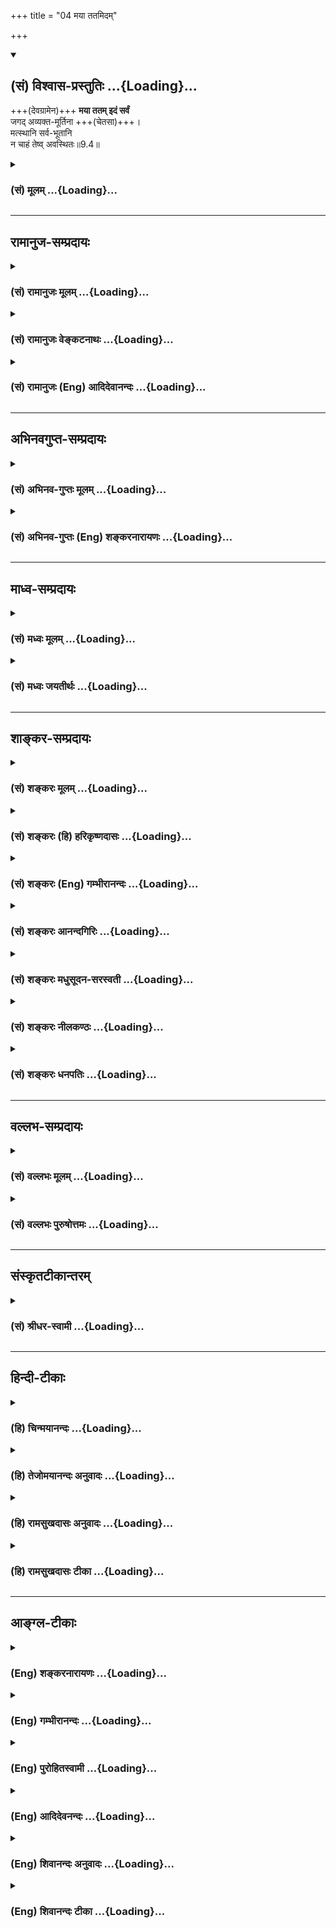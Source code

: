 +++
title = "04 मया ततमिदम्"

+++
<div class="js_include" newlevelforh1="2" title="(सं) विश्वास-प्रस्तुतिः" unfilled url="/purANam_vaiShNavam/mahAbhAratam/06-bhIShma-parva/03-bhagavad-gItA-parva/saMskRtam/vishvAsa-prastutiH/09_rAja-vidyA-rAja-guhy/04_mayA_tatamidam.md">
<details open><summary><h2>(सं) विश्वास-प्रस्तुतिः ...{Loading}...</h2></summary>

+++(देवग्रामेन)+++ **मया ततम् इदं सर्वं**  
जगद् अव्यक्त-मूर्तिना +++(चेतसा)+++।  
मत्स्थानि सर्व-भूतानि  
न चाहं तेष्व् अवस्थितः॥9.4॥
</details>
</div>
<div class="js_include collapsed" newlevelforh1="3" title="(सं) मूलम्" unfilled url="/purANam_vaiShNavam/mahAbhAratam/06-bhIShma-parva/03-bhagavad-gItA-parva/saMskRtam/mUlam/09_rAja-vidyA-rAja-guhy/04_mayA_tatamidam.md">
<details><summary><h3>(सं) मूलम् ...{Loading}...</h3></summary>

मया ततमिदं सर्वं जगदव्यक्तमूर्तिना।  
मत्स्थानि सर्वभूतानि न चाहं तेष्ववस्थितः।।9.4।।
</details>
</div>


_________________
## रामानुज-सम्प्रदायः
<div class="js_include collapsed" newlevelforh1="3" title="(सं) रामानुजः मूलम्" unfilled url="/purANam_vaiShNavam/mahAbhAratam/06-bhIShma-parva/03-bhagavad-gItA-parva/saMskRtam/rAmAnujaH/mUlam/09_rAja-vidyA-rAja-guhy/04_mayA_tatamidam.md">
<details><summary><h3>(सं) रामानुजः मूलम् ...{Loading}...</h3></summary>

।।9.4।।**इदं** चेतनाचेतनात्मकं कृत्स्नं **जगद् अव्यक्तमूर्तिना**
अप्रकाशितस्वरूपेण **मया** अन्तर्यामिणा **ततम्।** अस्य जगतो धारणार्थं
नियमनार्थम् च शेषित्वेन व्याप्तम् इत्यर्थः। यथा अन्तर्यामिब्राह्मणेयः
पृथिव्यां तिष्ठन् ৷৷. यं पृथिवी न वेद (बृ उ॰ 3।7।3)यं आत्मनि तिष्ठन् ৷৷.
यमात्मा न वेद (श॰ प॰ ब्रा॰ 14।6।5।5।30) इति चेतनाचेतनवस्तुजातैः अदृष्टेन
अन्तर्यामिणा तत्र तत्र व्याप्तिः उक्ता।  
  
ततो **मत्स्थानि सर्वभूतानि** सर्वाणि भूतानि मयि अन्तर्यामिणि स्थितानि;
तत्र एव ब्राह्मणेयस्य पृथिवी शरीरं यः पृथिवीमन्तरो यमयति (बृ॰ उ॰
3।7।3)यस्यात्मा शरीरं य आत्मानमन्तरो यमयति (श॰ प॰ ब्रा॰ 14।6।6।5।30) इति
शरीरत्वेन नियाम्यत्वप्रतिपादनात्। तदायत्ते स्थितिनियमने प्रतिपादिते
शेषित्वं च; **न च अहं तेषु अवस्थित्रः** अहं तु न तदायत्तस्थितिः;
मत्स्थितौ तैः न कश्चित् उपकार इत्यर्थः।

</details>
</div>
<div class="js_include collapsed" newlevelforh1="3" title="(सं) रामानुजः वेङ्कटनाथः" unfilled url="/purANam_vaiShNavam/mahAbhAratam/06-bhIShma-parva/03-bhagavad-gItA-parva/saMskRtam/rAmAnujaH/venkaTanAthaH/09_rAja-vidyA-rAja-guhy/04_mayA_tatamidam.md">
<details><summary><h3>(सं) रामानुजः वेङ्कटनाथः ...{Loading}...</h3></summary>

  
  
।।9.4।। एवमध्यायप्रधानार्थस्य प्रापकस्य माहात्म्यमुक्तम् अथ
प्राप्यमाहात्म्यद्वाराऽपि तदेव स्थिरीक्रियत इत्यभिप्रायेणाहशृणु
तावदिति। इदं सर्वम् इति निर्देशः प्रमाणसिद्धसमस्तवस्तुपर इत्यभिप्रायेणइदं
चेतनाचेतनात्मकमित्युक्तम्। अव्यक्तमूर्तिना इत्यस्य
विग्रहविषयत्वेऽत्रानुपयोगात्स्वरूपविषयोऽयमौपचारिकः प्रयोग इति
दर्शयितुंअप्रकाशितस्वरूपेणेत्युक्तम्।
आकाशवत्सन्निधिमात्ररूपव्याप्तिव्युदासाय बहुप्रमाणसिद्धो
व्याप्तिप्रकारःमया इत्यनेनाभिप्रेत इत्याहअन्तर्यामिणेति। उक्तप्रकाराया
व्याप्तेः प्रयोजनं तन्निदानं च दर्शयतिअस्येति। अत्र
धारणमनन्तरग्रन्थसिद्धम् अत एव नियमनमप्यर्थसिद्धम्। धारणं हि प्रशासनाधीनं
श्रूयते। शेषित्वं तु प्रागुक्तं; शरीरित्वेनार्थसिद्धं च।
अप्रकाशितस्वरूपत्वेन नियामकत्वेन च सर्वव्याप्तिं श्रुतौ दर्शयतियथेति।
पृथिव्युदाहरणं तत्प्रकरणोक्तसर्वाचेतनोपलक्षणार्थम्।
उक्तप्रकारव्यापकत्ववशात्मत्स्थानि इत्यनेन जगतः पृथक्सिद्धता निरस्यत
इत्यभिप्रायेणाहतत इति। श्रीविश्वरूपादिषु विग्रहाश्रितत्वमपि
सर्वस्योच्यते अत्र तु स्वरूपनिष्ठतेत्यपौनरुक्त्याय --
मय्यन्तर्यामिणीत्युक्तम्। अनयोर्धारणनियमनयोरपि व्याप्त्या सहाधीततामाह --
तत्रैवेति। स्थितिनियमने -- स्थितिप्रवृत्ती इत्यर्थः। शरीरशरीरित्ववचनात्
धृतिः शेषित्वं च तत्रार्थसिद्धे इत्यभिप्रायेणाहशेषित्वं चेति। मया ततमिदं
सर्वम् इत्यभिधायैवन चाहं तेष्ववस्थितः इति वचनं व्याहतम्; यः पृथिव्यां
तिष्ठन् इत्यादिश्रुतिविरुद्धं चेत्यत्राहअहं त्विति। मत्स्थानि सर्वभूतानि
इति प्रस्तुतप्रकारा स्थितिरत्र निषिध्यते। स भगवः कस्मिन् प्रतिष्ठितः
इत्यत्र स्वे महिम्नि यदि वा न महिम्नि \[छां.उ.7।24।1\] इति हि श्रूयत इति
भावः। उक्तं विवृणोतिमत्स्थिताविति। न कश्चिदिति स्वरूपतः
सङ्कल्पादृष्टादिना वेति भावः।  
  
मत्स्थानिन च मत्स्थानि इत्येतद्व्याहतमित्यत्राह -- न घटादीनामिति। मूर्त
हि मूर्तान्तरं पतनप्रतिघातिना संयोगेन धारयति न तथाऽत्रेति भावः।
लोकदृष्टविपरीतं न सम्भवतीत्यभिप्रायेण शङ्कतेकथमिति। शरीरशरीरिणोरिव
सम्भवमभिप्रेत्याहमत्सङ्कल्पेनेति। स्वेच्छाधीनधारकत्वं हि विहितम्।
अस्वतन्त्रतया धारकत्वं तु निषिध्यत इत्यविरोध इति भावः। ऐश्वरम्
इत्यनेनानन्यसाधारणत्वं फलितम्। पश्य इत्यनेन चाश्चर्यता
द्योतितेत्यभिप्रायेणाहअन्यत्रेति। योगः सन्नहनोपायध्यानसङ्गतियुक्तिषु
\[अमरः3।3।22\] इति पाठात्सङ्कल्परूपं ध्यानमिह योगः;
युज्यमानस्वभावादिर्वा। पश्य मे योगम् इत्युक्ते योगस्वरूपमेवानन्तरं
वक्तव्यमिति तदाकाङ्क्षा दर्शयतिकोऽसाविति। भूतभृन्न च भूतस्थः
इत्यत्रार्थौचित्यादहमित्येव विशेष्यम्। अथवाभूतभावनः इतिवत्ममात्मा इति
निर्दिष्टसङ्कल्पविशेषणत्वेऽपि फलितकथनंसर्वेषां भूतानां
भर्ताऽहमित्यादि। आत्मा इति विशेषनिर्देशः
परिसङ्ख्यानयात्तदतिरिक्तसहकारिव्यवच्छेदार्थ
इत्यभिप्रायेणाहममात्मैवेति। ममात्मा इति
व्यधिकरणनिर्देशस्वारस्यसिद्धमात्मशब्दार्थमाहमम मनोमयः सङ्कल्प इति। एतेन
देहादिसङ्घातेऽहङ्कारमध्यारोप्य लोकबुद्ध्यनुसारेणममात्मा इति व्यपदेश
इतिशङ्करोक्तं प्रत्युक्तम्। सङ्कल्प एव मनःकार्यतयाऽन्यत्र प्रसिद्धो
मनःप्रतिपादकेनात्मशब्देनात्र व्यपदिष्टः। यद्वा आत्मशब्दोऽत्र
सङ्कल्परूपमनःपर एव;मनसैव जगत्सृष्टिं \[वि.पु.5।22।15\]मनोऽकुरुत
(आत्मन्वी) स्यामिति \[बृ.उ.1।2।1\] इत्यादेः। तदर्थज्ञापनाय तु
मनोमयशब्दः। धारणनियमनयोरेव प्रकृतत्वात्; अनन्तरश्लोके च
निर्दिश्यमानत्वात्; सृष्टेश्च ततोऽप्यनन्तरं वक्ष्यमाणत्वादत्रभूतभावनः
इत्येतत्सत्तातादधीन्यनियमनाद्युपलक्षणमित्यभिप्रायेणाहधारयिता नियन्ता
चेति। अथवाभूतभृन्न च भूतस्थः इत्यस्यैवायमर्थः।

</details>
</div>
<div class="js_include collapsed" newlevelforh1="3" title="(सं) रामानुजः (Eng) आदिदेवानन्दः" unfilled url="/purANam_vaiShNavam/mahAbhAratam/06-bhIShma-parva/03-bhagavad-gItA-parva/saMskRtam/rAmAnujaH/english/AdidevAnandaH/09_rAja-vidyA-rAja-guhy/04_mayA_tatamidam.md">
<details><summary><h3>(सं) रामानुजः (Eng) आदिदेवानन्दः ...{Loading}...</h3></summary>

9.4 This 'entire universe,' composed to sentient and non-sentient
beings, is pervaded by Me, the inner controller, whose 'form is not
manifest,' namely, whose essential nature is unmanifest. The meaning is
that all this is pervaded by Me, the Principal (Sesi), so that I may
sustain and rule this universe. This, the pervasion of all by the inner
controller, who is invisible to the entire group of sentient and
non-sentient beings, is taught in the following passage of the
Antaryami-brahmana: 'He who dwells in the earth ৷৷. whom the earth 'does
not know' (Br. U., 3.7.3) and 'He who dwells in the self ৷৷. whom the
self does not know etc.,' (Br. U. Madh., 3.7.22). Therefore 'all beings
abide in Me'; all beings rest in Me who am their inner controller. In
the same Brahmana it is taught that their existence and control are
dependent on Him, as they are subject to His control and as they
constitute His body: 'He whose body is the earth ৷৷. who controls the
earth from within' (Br. U., 3.7.3) and 'He whose body is the self ৷৷. He
who controls the self from within' (Br. U. Madh., 3.7.22). So also His
primacy over everything is taught. 'I am not in them,' namely, I do not
'depend' on them for My existence. There is no help derived from them
for My existence.

</details>
</div>


_________________
## अभिनवगुप्त-सम्प्रदायः
<div class="js_include collapsed" newlevelforh1="3" title="(सं) अभिनव-गुप्तः मूलम्" unfilled url="/purANam_vaiShNavam/mahAbhAratam/06-bhIShma-parva/03-bhagavad-gItA-parva/saMskRtam/abhinava-guptaH/mUlam/09_rAja-vidyA-rAja-guhy/04_mayA_tatamidam.md">
<details><summary><h3>(सं) अभिनव-गुप्तः मूलम् ...{Loading}...</h3></summary>

।।9.4।। मयेति। मत्स्थानि सर्वभूतानीति। सुचिरमपि गत्वा अन्यस्य
प्रतिष्ठाधाम्नः अविद्यमानत्वात्।
भूतरूपबोध्यात्मकप्रसिद्धतदीयजडरूपपुरःसरीकारेण तदवभासे
तद्विपरीतबोधस्वभाववर्तिरोधानम्,+++(N तत्तद्विपरीत -- )+++ इत्येतदाह -- न चाहं
तेष्यवस्थितः इति।

</details>
</div>
<div class="js_include collapsed" newlevelforh1="3" title="(सं) अभिनव-गुप्तः (Eng) शङ्करनारायणः" unfilled url="/purANam_vaiShNavam/mahAbhAratam/06-bhIShma-parva/03-bhagavad-gItA-parva/saMskRtam/abhinava-guptaH/english/shankaranArAyaNaH/09_rAja-vidyA-rAja-guhy/04_mayA_tatamidam.md">
<details><summary><h3>(सं) अभिनव-गुप्तः (Eng) शङ्करनारायणः ...{Loading}...</h3></summary>

9.4 Maya etc. All beings exist in Me : Because no other abode of rest is
available, even if one wanders \[in search of it\] for long. The beings
(or elements) that form the objects of knowledge possess their
well-known nature of insentiency. When these beings manifest with this
nature foremost, their other innate nature viz., sentiency, that is
opposed to this \[former nature\], remain hidden. This is what He says
by I do not exist in them.

</details>
</div>


_________________
## माध्व-सम्प्रदायः
<div class="js_include collapsed" newlevelforh1="3" title="(सं) मध्वः मूलम्" unfilled url="/purANam_vaiShNavam/mahAbhAratam/06-bhIShma-parva/03-bhagavad-gItA-parva/saMskRtam/madhvaH/mUlam/09_rAja-vidyA-rAja-guhy/04_mayA_tatamidam.md">
<details><summary><h3>(सं) मध्वः मूलम् ...{Loading}...</h3></summary>

।।9.4।। प्रत्यक्षावगमशब्देनापरोक्षज्ञानसाधनत्वमुक्तम्। तज्ज्ञानाद्याह --
मयेति। तर्हि किमिति न दृश्यते इत्यत आह -- अव्यक्तमूर्तिनेति।

</details>
</div>
<div class="js_include collapsed" newlevelforh1="3" title="(सं) मध्वः जयतीर्थः" unfilled url="/purANam_vaiShNavam/mahAbhAratam/06-bhIShma-parva/03-bhagavad-gItA-parva/saMskRtam/madhvaH/jayatIrthaH/09_rAja-vidyA-rAja-guhy/04_mayA_tatamidam.md">
<details><summary><h3>(सं) मध्वः जयतीर्थः ...{Loading}...</h3></summary>

।।9.4।। एवं तर्हि पुनरुक्तिः स्यात्; ब्रह्मविषयं ज्ञानमित्यस्य
ब्रह्मावगम्यते विषयीक्रियतेऽनेन ज्ञानेनेत्यस्य च भेदाभावादित्यत आह --
**प्रत्यक्षे**ति। नावगमशब्देन विषयीकरणमुच्यते; किन्तु अवगतिसाधनत्वम्। न
च ज्ञानस्य तद्विरुद्धम्; परोक्षज्ञानस्यापरोक्षज्ञानसाधनत्वोपपत्तेरिति
भावः। ज्ञानं विज्ञानसहितं प्रवक्ष्यामि इति प्रतिज्ञाययज्ज्ञात्वा \[9।1\]
इत्यादिना तत्प्रशंसादिकमुक्तम्। अतःमया ततं इत्यादिकमपि किं तथाभूतमेव
किञ्चिदुत प्रतिज्ञातमुच्यते इति शङ्कायामाह -- **तदि**ति।
प्रतिज्ञातमित्यर्थः। यस्यापरोक्षज्ञानसाधनत्वमुक्तं तदिति वा।
कृत्स्नाध्यायप्रतिपाद्योक्तिरियम्। विशेषणवैयर्थ्यमाशङ्क्याह --
**तर्ही**ति। सर्वव्यापी चेदित्यर्थः। न दृश्यते सर्वत्रेति शेषः।

</details>
</div>


_________________
## शाङ्कर-सम्प्रदायः
<div class="js_include collapsed" newlevelforh1="3" title="(सं) शङ्करः मूलम्" unfilled url="/purANam_vaiShNavam/mahAbhAratam/06-bhIShma-parva/03-bhagavad-gItA-parva/saMskRtam/shankaraH/mUlam/09_rAja-vidyA-rAja-guhy/04_mayA_tatamidam.md">
<details><summary><h3>(सं) शङ्करः मूलम् ...{Loading}...</h3></summary>

।।9.4।। --,**मया** मम यः परो भावः तेन **ततं** व्याप्तं **सर्वम् इदं जगत्
अव्यक्तमूर्तिना** न व्यक्ता मूर्तिः स्वरूपं यस्य मम सोऽहमव्यक्तमूर्तिः
तेन मया अव्यक्तमूर्तिना; करणगोचरस्वरूपेण इत्यर्थः। तस्मिन् मयि
अव्यक्तमूर्तौ स्थितानि **मत्स्थानि; सर्वभूतानि** ब्रह्मादीनि
स्तम्बपर्यन्तानि। न हि निरात्मकं किञ्चित् भूतं व्यवहाराय अवकल्पते। अतः
मत्स्थानि मया आत्मना आत्मवत्त्वेन स्थितानि; अतः मयि स्थितानि इति
उच्यन्ते। तेषां भूतानाम् अहमेव आत्मा इत्यतः तेषु स्थितः इति मूढबुद्धीनां
अवभासते अतः ब्रवीमि -- **न च अहं** तेषु भूतेषु **अवस्थितः;** मूर्तवत्
संश्लेषाभावेन आकाशस्यापि अन्तरतमो हि अहम्। न हि असंसर्गि वस्तु क्वचित्
आधेयभावेन अवस्थितं भवति।। अत एव असंसर्गित्वात् मम --,

</details>
</div>
<div class="js_include collapsed" newlevelforh1="3" title="(सं) शङ्करः (हि) हरिकृष्णदासः" unfilled url="/purANam_vaiShNavam/mahAbhAratam/06-bhIShma-parva/03-bhagavad-gItA-parva/saMskRtam/shankaraH/hindI/harikRShNadAsaH/09_rAja-vidyA-rAja-guhy/04_mayA_tatamidam.md">
<details><summary><h3>(सं) शङ्करः (हि) हरिकृष्णदासः ...{Loading}...</h3></summary>

।।9.4।। इस प्रकार ज्ञानकी प्रशंसाद्वारा अर्जुनको सम्मुख करके कहते हैं --,
मुझ अव्यक्तरूप परमात्माद्वारा अर्थात् मेरा जो परमभाव है; जिसका स्वरूप
प्रत्यक्ष नहीं है यानी मन; बुद्धि और इन्द्रियोंका विषय नहीं है; ऐसे मुझ
अव्यक्तमूर्तिद्वारा यह समस्त जगत् व्याप्त है -- परिपूर्ण है। उस
अव्यक्तस्वरूप मुझ परमात्मामें ब्रह्मासे लेकर स्तम्बपर्यन्त समस्त प्राणी
स्थित हैं। क्योंकि कोई भी निर्जीव प्राणी व्यवहारके योग्य नहीं समझा जाता।
अतः वे सब मुझमें स्थित हैं अर्थात् मुझ परमात्मासे ही आत्मवान् हो रहे
हैं; इसलिये मुझमें स्थित कहे जाते हैं। उन भूतोंका वास्तविक स्वरूप मैं ही
हूँ इसलिये अज्ञानियोंको ऐसी प्रतीति होती है कि मैं उनमें स्थित हूँ; अतः
कहता हूँ कि मैं उन भूतोंमें स्थित नहीं हूँ। क्योंकि साकार वस्तुओंकी
भाँति मुझमें संसर्गदोष नहीं है। इसलिये मैं बिना संसर्गके सूक्ष्मभावसे
आकाशके भी अन्तर्व्यापी हूँ। सङ्गहीन वस्तु कहीं भी आधेयभावसे स्थित नहीं
होती; यह प्रसिद्ध है।

</details>
</div>
<div class="js_include collapsed" newlevelforh1="3" title="(सं) शङ्करः (Eng) गम्भीरानन्दः" unfilled url="/purANam_vaiShNavam/mahAbhAratam/06-bhIShma-parva/03-bhagavad-gItA-parva/saMskRtam/shankaraH/english/gambhIrAnandaH/09_rAja-vidyA-rAja-guhy/04_mayA_tatamidam.md">
<details><summary><h3>(सं) शङ्करः (Eng) गम्भीरानन्दः ...{Loading}...</h3></summary>

9.4 Idam, this; sarvam, whole; jagat, world; is tatam, pervaded; maya,
by Me; through the supreme nature, that I have, avyakta-murtina, in My
unmanifest form, in that form in which My nature is not manifest, i.e.
in My form which is beyond the range of the organs. Sarva-bhutani, all
beings, from Brahma to a clump of grass; matsthani, exist in Me, are
established in Me in that unmanifest form. For, no created thing that is
bereft of the Self (i.e. of Reality) can be conceived of as an object of
practical use. Therefore, being possessed of their reality through Me
who am their Self, they exist in Me. Hence they are said to be
established in Me. I Myself am the Self of those created things.
Conseently, it appears to people of little understanding that I dwell in
them. Hence I say: Na ca aham, but I am not; avasthitah, contained;
tesu, in them, in the created things. Since unlike gross objects I am
not in contact with anything, therefore I am certainly the inmost core
even of space. For, a thing that has no contact with anything cannot
exist like something contained in a receptacle. For this very reason
that I am not in contact with anyting-

</details>
</div>
<div class="js_include collapsed" newlevelforh1="3" title="(सं) शङ्करः आनन्दगिरिः" unfilled url="/purANam_vaiShNavam/mahAbhAratam/06-bhIShma-parva/03-bhagavad-gItA-parva/saMskRtam/shankaraH/AnandagiriH/09_rAja-vidyA-rAja-guhy/04_mayA_tatamidam.md">
<details><summary><h3>(सं) शङ्करः आनन्दगिरिः ...{Loading}...</h3></summary>

।।9.4।। स्तुतिनिन्दाभ्यां ज्ञाननिष्ठां महीकृत्य ज्ञानं व्याख्यातुमारभते
-- **स्तुत्येति।** सोपाधिकस्य व्याप्त्यसंभवमभिप्रेत्य विशिनष्टि --
**ममेति।** अनवच्छिन्नस्य भगवद्रूपस्य निरुपाधिकत्वमेव साधयति --
**करणेति।** व्याप्यव्यापकत्वेन जगतो भगवतश्च परिच्छेदमाशङ्क्याह --
**तस्मिन्निति।** तथापि भगवतो भूतानां चाधाराधेयत्वेन भेदः
स्यादित्याशङ्क्याह -- **नहीति।** निरात्मकस्य व्यवहारानर्हत्वे फलितमाह --
**अत इति।** ईश्वरस्य भूतात्मत्वे तेषु स्थितिः स्यादित्याशङ्क्याह --
**तेषामिति।** तस्य तेषु स्थित्यभावं व्यवस्थापयति -- **मूर्तवदिति।**
संश्लेषाभावेऽपि किमिति नाधेयत्वमत आह -- **नहीति।**

</details>
</div>
<div class="js_include collapsed" newlevelforh1="3" title="(सं) शङ्करः मधुसूदन-सरस्वती" unfilled url="/purANam_vaiShNavam/mahAbhAratam/06-bhIShma-parva/03-bhagavad-gItA-parva/saMskRtam/shankaraH/madhusUdana-sarasvatI/09_rAja-vidyA-rAja-guhy/04_mayA_tatamidam.md">
<details><summary><h3>(सं) शङ्करः मधुसूदन-सरस्वती ...{Loading}...</h3></summary>

।।9.4।। तदेवं वक्तव्यतया प्रतिज्ञातस्य ज्ञानस्य विधिमुखेनेतरनिषेधमुखेन च
स्तुत्याभिमुखीकृतमर्जुनं प्रति तदेवाह द्वाभ्याम् -- इदं जगत्सर्वं
भूतभौतिकतत्कारणरूपं दृश्यजातं मदज्ञानकल्पितं मयाधिष्ठानेन परमार्थसत्ता
सद्रूपेण स्फुरणरूपेण च ततं व्याप्तं रज्जुखण्डेनेव तदज्ञानकल्पितं
सर्पधारादि। त्वया वासुदेवेन परिच्छिन्नेन सर्वं जगत्कथं व्याप्तं
प्रत्यक्षविरोधादिति; नेत्याह -- अव्यक्ता सर्वकरणागोचरीभूता
स्वप्रकाशाद्वयचैतन्यसदानन्दरूपा मूर्तिर्यस्य तेन मया व्याप्तमिदं सर्वं न
त्वनेन देहेनेत्यर्थः। अतएव सन्तीव स्फुरन्तीव मद्रूपेण स्थितानि मत्स्थानि
सर्वभूतानि स्थावराणि जङ्गमानि च। परमार्थतस्तु नच नैवाहं तेषु कल्पितेषु
भूतेष्ववस्थितः। कल्पिताकल्पितयोः संबन्धायोगात्। अतएवोक्तं यत्र यदध्यस्तं
तत्कृतेन गुणेन दोषेण वाणुमात्रेणापि न स संबध्यत इति।

</details>
</div>
<div class="js_include collapsed" newlevelforh1="3" title="(सं) शङ्करः नीलकण्ठः" unfilled url="/purANam_vaiShNavam/mahAbhAratam/06-bhIShma-parva/03-bhagavad-gItA-parva/saMskRtam/shankaraH/nIlakaNThaH/09_rAja-vidyA-rAja-guhy/04_mayA_tatamidam.md">
<details><summary><h3>(सं) शङ्करः नीलकण्ठः ...{Loading}...</h3></summary>

।।9.4।। एवं स्तुत्यादिमुखीकृत्य यद्वक्तव्यं तदाह -- **मयेति।** मया इदं
सर्वं जगत् ततं व्याप्तं उपादानत्वात् कनकेनेव कुण्डलादीनि। ननु
प्रागेवैतदुक्तंअहं सर्वस्य जगतः प्रभवः प्रलयस्तथा इति। तथा चराजविद्या
इत्यादिस्तुतिरस्थाने एव कृता स्यात्। वक्तव्यविशेषाभावादितिचेत्। अत्र
ब्रूमः। यथायतो वा इमानि भूतानि जायन्ते। येन जातानि जीवन्ति।
यत्प्रयन्त्यभिसंविशन्ति। तद्विजिज्ञासस्व। तद्ब्रह्मेति इति ज्ञेयस्य
ब्रह्मणो लक्षणं जगज्जन्मादिहेतुत्वमुक्त्वा तस्यानुगमं
अन्नादिशब्दशब्दितेषु विराडादिषु दर्शयतिअन्नाद्ध्येव खल्विमानि भूतानि
जायन्ते प्राणाद्ध्येव इत्यादिना। तस्य निर्णयवाक्यं तुआनन्दाद्ध्येव
खल्विमानि भूतानि जायन्ते इतिसैषा भार्गवी वारुणी विद्या इति तत्रैव
विद्यायाः पर्यवसानाभिधानात्; एवमिहापि सप्तमेभूमिरापोऽनलो वायुः इत्यादिना
सर्वभूतात्मकस्य विराजो जगज्जन्मादिहेतुत्वं प्रदर्श्य पश्चात्अहं सर्वस्य
जगतः प्रभवः प्रलयस्तथा इत्यनेन मायाशबलेऽपि तत्प्रदर्श्य इदानीं शुद्धे
प्रत्यगात्मन्येव तद्दर्शयति स्थूलारुन्धतीन्यायेन
प्रतिपत्तिसौकर्यार्थमिति गम्यते। राजविद्येत्यादिना स्तुतत्वात्। यथा
कश्चिद्दुर्लक्ष्यां सूक्ष्मामरुन्धतीं दिदर्शयिषुस्तत्समीपस्थां स्थूलां
तारामरुन्धतीति ग्राहयति; प्रतिपद्यते चानेनैव क्रमेण प्रतिपत्ता; एवमिहापि
कार्यकारणप्रतिपत्तिद्वारा अकार्यकारणस्य शुद्धस्य प्रतिपत्तिर्युक्ता।
अतएव भगवान्भाष्यकारो मया ततमिदं सर्वमित्यत्र मया मम यः परो भावस्तेन ततं
व्याप्तमिति व्याचख्यौ। नत्वहं सर्वस्य जगतः प्रभव इत्यत्र मम यः परो भावः
स सर्वस्य जगतः प्रभव इति। सच भागवतः कारणात्मनः परो भावः परमानन्द एव
तेनैव चेदं ततम्। आनन्दाद्ध्येवेत्युदाहृतश्रुतेस्तस्यैव जगदुपादानत्वेन
तदीयसत्तास्फूर्तिभ्यां जगतो व्याप्तत्वात्। ,अतएवाव्यक्तमूर्तिनेति
विशेषणम्। मायाशबलं हि कारणं बुद्धिग्राह्यत्वात्करणगोचरः; शुद्धं हि
बुद्धेः परत्वाकरणागोचर इति। किंभूताकारेणानन्दः परिणमत इत्यत आह --
**मत्स्थानीति।** मयि प्रत्यगानन्दे रज्ज्वां स्रक्सर्पदण्डधारादय इव
सर्वभूतानि स्थितानि अतो मत्स्थानीत्युपचारादुच्यन्ते।
अधिष्ठानाध्यस्तयोर्वास्तवसंबन्धायोगात्। एतदेवाह -- **न चेति।** नचाहं
परमानन्दस्तेषु भूतेष्ववस्थितोऽस्मि घटादाविव मृत्। अपरिणामित्वादेव।

</details>
</div>
<div class="js_include collapsed" newlevelforh1="3" title="(सं) शङ्करः धनपतिः" unfilled url="/purANam_vaiShNavam/mahAbhAratam/06-bhIShma-parva/03-bhagavad-gItA-parva/saMskRtam/shankaraH/dhanapatiH/09_rAja-vidyA-rAja-guhy/04_mayA_tatamidam.md">
<details><summary><h3>(सं) शङ्करः धनपतिः ...{Loading}...</h3></summary>

।।9.4।। एवमन्ययमुखेन व्यतिरेकमुखेन च ज्ञानं स्तुत्वा श्रोतारमभिमुखीकृत्य
तत्स्वरुपमाह -- मयेति। मया परमात्मना सच्चिदानन्दघनेनाव्यक्तमूर्तिना न
व्यक्ता इन्द्रियागोचरा मूर्तिः स्वरुपं यस्य मम तेन मया इदं सर्वं जगत्
ब्रह्मदिस्तम्बपर्यन्तं,चराचरात्मकं ततं व्याप्तं शुक्त्या तत्र कल्पितं
रुप्यमिव; अतएवाव्यक्तस्वरुपे सच्चिदान्दघने परमात्मनि अधिष्ठानरुपे मयि
स्थितानि कल्पितानि सर्वभूतानि। अधिष्ठानमेव हि अध्यस्तस्य स्वरुपं भवति।
नहि रुपयस्य शुक्त्यतिरिक्तं स्वरुपं केनचिन्निरुपयितुं शक्यम्। अहं च
तेषामधिष्टानत्वादात्मनि स्वरुपभूते मयि सर्वाणि भूतानि स्थितानि
नान्यत्रेत्यर्थः। तेषामात्मत्वेन परमात्मापि तेष्ववस्थित इति
मूर्खणामवभासतेऽतो ब्रवीमि। नचाहं तेषु मयि कल्पितेषु सर्वभूतेष्ववस्थितः।
अमूर्तस्य मम केनापि संबन्धेन तत्रावस्थिरेतनिरुपणत्।

</details>
</div>


_________________
## वल्लभ-सम्प्रदायः
<div class="js_include collapsed" newlevelforh1="3" title="(सं) वल्लभः मूलम्" unfilled url="/purANam_vaiShNavam/mahAbhAratam/06-bhIShma-parva/03-bhagavad-gItA-parva/saMskRtam/vallabhaH/mUlam/09_rAja-vidyA-rAja-guhy/04_mayA_tatamidam.md">
<details><summary><h3>(सं) वल्लभः मूलम् ...{Loading}...</h3></summary>

।।9.4।। एवं ज्ञानं प्रस्तुत्याऽर्जुनमभिमुखीकृत्य स्वस्य महिमज्ञानं
पूर्वमुपदिशतिमयेति। अव्यक्तोऽक्षरोऽविरुद्धधर्मप्रकृतिपुरुषात्मकः
स्वेच्छया पृथग्भासि (वि) तोऽपि महिमरूपः कालात्मा च स
बहिर्मर्यादामार्गाधिदैवतं अध्यात्मस्वरूपं तन्मूर्त्तिना मयाऽन्तर्यामिणा
च तदिदं सर्वं चेतनाचेतनात्मकं जगत्प्राकृतं
ततम्। अन्तश्चिदन्तर्यामितदङ्घ्रिरूपोऽक्षरश्चाव्यक्तपदवाच्यः इति
स्थितमाकरे। स चान्तर्यामी चाहं अन्तर्यामिब्राह्मणे यः पृथिव्यां
तिष्ठन्पृथिवी यं न वेद य आत्मनि तिष्ठन्यमात्मा न वेद \[बृ.उ.3।7।3\]
इत्यादि निरूपितम्।

</details>
</div>
<div class="js_include collapsed" newlevelforh1="3" title="(सं) वल्लभः पुरुषोत्तमः" unfilled url="/purANam_vaiShNavam/mahAbhAratam/06-bhIShma-parva/03-bhagavad-gItA-parva/saMskRtam/vallabhaH/puruShottamaH/09_rAja-vidyA-rAja-guhy/04_mayA_tatamidam.md">
<details><summary><h3>(सं) वल्लभः पुरुषोत्तमः ...{Loading}...</h3></summary>

  
  
।।9.4।। एवं प्रतिज्ञाय तत्स्वरूपं च स्तुत्वा ज्ञानमेवाह द्वाभ्याम् --
मयेति। अव्यक्तातिरिक्तेषु लौकिकेन्द्रियागोचरा स्वक्रियेच्छैकदृश्या
मूर्तिः स्वरूपं यस्य। वक्ष्यति चाग्रेदिव्यं ददामि ते चक्षुः
\[11।8\]भक्त्या त्वनन्यया \[11।54\] इत्यादि। एतादृशेन मया इदं जगत् सर्वं
जडजङ्गमात्मकमातृणस्तम्बान्तं ततं व्याप्तं; मत्क्रीडार्थं मदात्मकं मया
सृष्टमित्यर्थः। यद्वा अव्यक्तमूर्तिना मया व्याप्तमिदं सर्वं जगत् अस्तीति
शेषः। अयं भावः -- आतृणस्तम्बान्तं सर्ववस्तुषु तत्तत्स्वरूपोऽहमेवास्मि;
अव्यक्तत्वात्तथा सवैर्न ज्ञायते एवं चेत्सर्वेषु भूतेषु तद्रूपः प्रविष्टो
भवानाधिदैविकन्यायेन भविष्यतीत्यत आह -- मत्स्थानीति। मत्स्वरूपस्थानि
सर्वाणि सन्ति; सर्वाधारत्वात्। क्रीडेच्छया पृथक् तत्तद्रूपं प्रकटयामीति
भावः। अपरिच्छिन्नत्वात् प्रकटमपि जगन्मय्येव तिष्ठति। तेषु न च अहम्। तेषु
परिच्छिन्नतया न तिष्ठामीत्यर्थः।  
  

</details>
</div>


_________________
## संस्कृतटीकान्तरम्
<div class="js_include collapsed" newlevelforh1="3" title="(सं) श्रीधर-स्वामी" unfilled url="/purANam_vaiShNavam/mahAbhAratam/06-bhIShma-parva/03-bhagavad-gItA-parva/saMskRtam/shrIdhara-svAmI/09_rAja-vidyA-rAja-guhy/04_mayA_tatamidam.md">
<details><summary><h3>(सं) श्रीधर-स्वामी ...{Loading}...</h3></summary>

।।9.4।। तदेवं वक्तव्यतया प्रस्तुतस्य ज्ञानस्य स्तुत्या
श्रोतारमभिमुखीकृत्य तदेव ज्ञानं कथयति **-- मयेति द्वाभ्याम्।** अव्यक्ता
अतीन्द्रिया मूर्तिः स्वरूपं यस्य तादृशेन मया कारणभूतेन सर्वमिदं जगत्ततं
व्याप्तन्तत्सृष्ट्वा तदेवानुप्राविशत् इति श्रुतेः। अतएव कारणभूते मयि
तिष्ठन्तीति मत्स्थानि सर्वाणि चराचराणि भूतानि। एवमपि घटादिषु स्वकार्येषु
मृत्तिकेव तेषु भूतेषु नाहमवस्थित आकाशवदसङ्गत्वात्।

</details>
</div>


_________________
## हिन्दी-टीकाः
<div class="js_include collapsed" newlevelforh1="3" title="(हि) चिन्मयानन्दः" unfilled url="/purANam_vaiShNavam/mahAbhAratam/06-bhIShma-parva/03-bhagavad-gItA-parva/hindI/chinmayAnandaH/09_rAja-vidyA-rAja-guhy/04_mayA_tatamidam.md">
<details><summary><h3>(हि) चिन्मयानन्दः ...{Loading}...</h3></summary>

।।9.4।। यह सम्पूर्ण जगत् मेरे अव्यक्त स्वरूप के द्वारा व्याप्त है किसी
वस्तु की सूक्ष्मता उसकी व्यापकता से नापी जाती है और इसलिए सूक्ष्मतम
वस्तु का सर्वव्यापक होना अनिवार्य है। देशकाल से परिच्छिन्न (सीमित) सभी
वस्तुओं का आकार तथा नाश होता है अत सर्वव्यापी वस्तु निराकार और नाशरहित
होगी। इस प्रकार आत्मतत्त्व अपने मूल अव्यक्तस्वरूप से सम्पूर्ण जगत् में
व्याप्त है; जैसे मिट्टी के बने सभी रूपों और आकारों वाले घटों में मिट्टी
व्याप्त होती है। यदि; इस प्रकार; अनन्तपरिच्छिन्न तत्त्व सान्त और
परिच्छिन्न जगत् को व्याप्त किये है; तो इन दोनों में निश्चित रूप से क्या
संबंध है क्या यह जगत् अनन्ततत्त्व से प्रकट हुआ है अथवा क्या अनन्त ने
सान्त का निर्माण किया है या फिर क्या अनन्त वस्तु स्वयं विकार को प्राप्त
होकर यह जगत् बन गयी; जैसे दूध दही बनता है अथवा; क्या इन दोनों में
पितापुत्र या स्वामीभृत्य का संबंध है विश्व के विभिन्न धर्म ऐसे प्रश्नों
से भरे हुए हैं। द्वैतवादी लोग ही अनन्त और सान्त; ईश्वर और भक्त के मध्य
किसीनकिसी प्रकार के काल्पनिक संबंध में रम सकते हैं। परन्तु अद्वैती ऐसे
किसी भी प्रकार के संबंध को स्वीकार नहीं कर सकते; क्योंकि संबंध किन्हीं
दो वस्तुओं में ही हो सकता है; जब कि उनके सिद्धांतानुसार केवल आत्मा ही
एकमेव अद्वितीय पारमार्थिक सत्य वस्तु है। इस श्लोक की दूसरी पंक्ति में
सत्य और मिथ्या के बीच के इस संबंधरहित संबंध का शास्त्रीय वर्णन किया गया
है। समस्त भूत मुझमें स्थित हैं; परन्तु मैं उनमें अवस्थित नहीं हूँ।
शास्त्रीय पद्धति से अनभिज्ञ उतावले पाठकों को यह कथन एक अनाकलनीय
विरोधाभास प्रतीत होगा; जिसे अर्थशून्य शब्दों के जमघट के द्वारा व्यक्त
किया गया है। परन्तु जिसने अध्यास के सिद्धांत को सम्यक् प्रकार से समझ
लिया है; उसके लिए उक्त कथन का अर्थ अत्यन्त सरल है। किसी वस्तु के अज्ञान
से उस पर किसी अन्य वस्तु की कल्पना करना अध्यास है जैसे एक स्तम्भ पर
प्रेत की कल्पना। शास्त्रीय भाषा में स्तम्भ को अधिष्ठान और प्रेत को
अध्यास कहेंगे। इस दृष्टान्त में स्तम्भ (अधिष्ठान) के बिना प्रेत का आभास
नहीं हो सकता था। अब स्तम्भ की दृष्टि से उसमें और उस अध्यस्त प्रेत में
निश्चित रूप से कौन सा संबंध है कल्पना करें कि स्तम्भ में प्रेत देखकर
मोहित हुए व्यक्ति को वह स्तम्भ स्वयंका सम्यक् ज्ञान कराना चाहता है; तो
वह किस प्रकार उपदेश देगा वह निर्दोष स्तम्भ उस मूढ़ पुरुष के प्रति असीम
प्रेम के कारण भगवान् श्रीकृष्ण के समान ही उपदेश देगा। वह कहेगा निसन्देह
ही वह प्रेत मुझमें स्थित है; परन्तु मैं उसमें नहीं हूँ और इसलिए; मैने
कदापि किसी भी मूढ़ यात्री को भयभीत नहीं किया है। इसी प्रकार भगवान् यहाँ
कहते हैं; मैं अपने अव्यक्त स्वरूप से इस सम्पूर्ण व्यक्त जगत् का अधिष्ठान
हूँ। यद्यपि परमात्मा इस नानारूपमय सृष्टि का अधिष्ठान है; तथापि वह उनके
गुण दोष; सुख दुख; जन्ममृत्यु आदि से लिप्त नहीं होता; क्योंकि मैं उनमें
अवस्थित नहीं हूँ। इस पंक्ति में पूर्व1 कथित सिद्धांत ही प्रतिध्वनित होता
है; जहाँ सम्भवत और अधिक लहरदार भाषा में इसे व्यक्त किया गया था कि; मैं
उनमें नहीं हूँ; वे मुझमें है। संक्षेप में; यहाँ सूचित किया गया है कि जड़
उपाधियों से तादात्म्य के कारण आत्मा उनमें स्थित हुआ मानो दुखीसंसारी जीव
बना है और इस मिथ्या तादात्म्य की निवृत्ति से उसे बोध होता है कि वास्तव
में; मैं अविनाशी; अव्यक्तस्वरूप आत्मा उनमें स्थित नहीं हूँ। उपर्युक्त कथन
से मन में यह विचार आ सकता है कि तब अनन्त तत्त्व में परिच्छिन्न का किसी
अन्य प्रकार का अस्तित्व हो सकता है परन्तु भगवान् कहते हैं --

</details>
</div>
<div class="js_include collapsed" newlevelforh1="3" title="(हि) तेजोमयानन्दः अनुवादः" unfilled url="/purANam_vaiShNavam/mahAbhAratam/06-bhIShma-parva/03-bhagavad-gItA-parva/hindI/tejomayAnandaH/anuvAdaH/09_rAja-vidyA-rAja-guhy/04_mayA_tatamidam.md">
<details><summary><h3>(हि) तेजोमयानन्दः अनुवादः ...{Loading}...</h3></summary>

।।9.4।। यह सम्पूर्ण जगत् मुझ (परमात्मा) के अव्यक्त स्वरूप से व्याप्त है;
भूतमात्र मुझमें स्थित है, परन्तु मैं उनमें स्थित नहीं हूं।।

</details>
</div>
<div class="js_include collapsed" newlevelforh1="3" title="(हि) रामसुखदासः अनुवादः" unfilled url="/purANam_vaiShNavam/mahAbhAratam/06-bhIShma-parva/03-bhagavad-gItA-parva/hindI/rAmasukhadAsaH/anuvAdaH/09_rAja-vidyA-rAja-guhy/04_mayA_tatamidam.md">
<details><summary><h3>(हि) रामसुखदासः अनुवादः ...{Loading}...</h3></summary>

।।9.4 -- 9.5।। यह सब संसार मेरे निराकार स्वरूपसे व्याप्त है। सम्पूर्ण
प्राणी मेरेमें स्थित हैं; परन्तु मैं उनमें स्थित नहीं हूँ तथा वे प्राणी
भी मुझ में स्थित नहीं हैं -- मेरे इस ईश्वर-सम्बन्धी योग-(सामर्थ्य-) को
देख ! सम्पूर्ण प्राणियोंको उत्पन्न करनेवाला और उनका धारण, भरण-पोषण
करनेवाला मेरा स्वरूप उन प्राणियोंमें स्थित नहीं है।

</details>
</div>
<div class="js_include collapsed" newlevelforh1="3" title="(हि) रामसुखदासः टीका" unfilled url="/purANam_vaiShNavam/mahAbhAratam/06-bhIShma-parva/03-bhagavad-gItA-parva/hindI/rAmasukhadAsaH/TIkA/09_rAja-vidyA-rAja-guhy/04_mayA_tatamidam.md">
<details><summary><h3>(हि) रामसुखदासः टीका ...{Loading}...</h3></summary>

।।9.4।।***व्याख्या--*'मया ततमिदं सर्वं
जगदव्यक्तमूर्तिना'--**मन-बुद्धि-इन्द्रियोंसे जिसका ज्ञान होता है, वह
भगवान्का व्यक्तरूप है और जो मन-बुद्धि-इन्द्रियोंका विषय नहीं है अर्थात्
मन आदि जिसको नहीं जान सकते, वह भगवान्का अव्यक्तरूप है। यहाँ भगवान्ने
**'मया'** पदसे व्यक्त(साकार-) स्वरूप और**'अव्यक्तमूर्तिना'** पदसे
अव्यक्त-(निराकार-) स्वरूप बताया है। इसका तात्पर्य है कि भगवान्
व्यक्तरूपसे भी हैं और अव्यक्तरूपसे भी हैं। इस प्रकार भगवान्की यहाँ
व्यक्त-अव्यक्त (साकार-निराकार) कहनेकी गूढ़ाभिसन्धि समग्ररूपसे है अर्थात्
सगुण-निर्गुण, साकार-निराकार आदिका भेद तो सम्प्रदायोंको लेकर है,
वास्तवमें परमात्मा एक हैं। ये सगुण-निर्गुण आदि एक ही परमात्माके अलग-अलग
विशेषण हैं, अलग-अलग नाम हैं।  
  
गीतामें जहाँ सत्-असत् शरीरशरीरीका वर्णन किया गया है, वहाँ जीवके वास्तविक
स्वरूपके लिये आया है--**'येन सर्वमिदं ततम्'** (2। 17) क्योंकि यह
परमात्माका साक्षात् अंश होनेसे परमात्माके समान ही सर्वत्र व्यापक है
अर्थात् परमात्माके साथ इसका अभेद है। जहाँ सगुणनिराकारकी उपासनाका वर्णन
आया है, वहाँ बताया है -- **येन सर्वमिदं ततम्** (8। 22), जहाँ कर्मोंके
द्वारा भगवान्का पूजन बताया है, वहाँ भी कहा है--**येन सर्वमिदं ततम्**
(18। 46)। इन सबके साथ एकता करनेके लिये ही भगवान् यहाँ कहते हैं -- **मया
ततमिदं सर्वम्। 'मतस्थानि सर्वभूतानि'--** सम्पूर्ण प्राणी मेरेमें स्थित
हैं अर्थात् पराअपरा प्रकृतिरूप सारा जगत् मेरेमें ही स्थित है। वह मेरेको
छोड़कर रह ही नहीं सकता। कारण कि सम्पूर्ण प्राणी मेरेसे ही उत्पन्न होते
हैं, मेरेमें ही स्थित रहते हैं और मेरेमें ही लीन होते हैं अर्थात् उनका
उत्पत्ति, स्थिति और प्रलयरूप जो कुछ परिवर्तन होता है, वह सब मेरेमें ही
होता है। अतः वे सब प्राणी मेरेमें स्थित हैं।**'न चाहं तेष्ववस्थितः'--**
पहले भगवान्ने दो बातें कहीं -- पहली **'मया ततमिदं सर्वं
जगदव्यक्तमूर्तिना'** और दूसरी **'मत्स्थानि सर्वभूतानि। '** अब भगवान् इन
दोनों बातोंके विरुद्ध दो बातें कहते हैं। पहली बात(मैं सम्पूर्ण जगत्में
स्थित हूँ) के विरुद्ध यहाँ कहते हैं कि मैं उनमें स्थित नहीं हूँ। कारण कि
यदि मैं उनमें स्थित होता तो उनमें जो परिवर्तन होता है, वह परिवर्तन
मेरेमें भी होता उनका नाश होनेसे मेरा भी नाश होता और उनका अभाव होनेसे
मेरा भी अभाव होता। तात्पर्य है कि उनका तो परिवर्तन, नाश और अभाव होता है
परन्तु मेरेमें कभी किञ्चिन्मात्र भी विकृति नहीं आती। मैं उनमें सब तरहसे
व्याप्त रहता हुआ भी उनसे निर्लिप्त हूँ, उनसे सर्वथा सम्बन्धरहित हूँ। मैं
तो निर्विकाररूपसे अपनेआपमें ही स्थित हूँ। वास्तवमें मैं उनमें स्थित हूँ
-- ऐसा कहनेका तात्पर्य यह है कि मेरी सत्तासे ही उनकी सत्ता है, मेरे
होनेपनसे ही उनका होनापन है। यदि मैं उनमें न होता, तो जगत्की सत्ता ही
नहीं होती। जगत्का होनापन तो मेरी सत्तासे ही दीखता है। इसलिये कहा कि मैं
उनमें स्थित हूँ।  
  
**'न च मत्स्थानि भूतानि' (टिप्पणी प₀ 489)** **--** अब भगवान् दूसरी
बात(सम्पूर्ण प्राणी मेरेमें स्थित हैं) के विरुद्ध यहाँ कहते हैं कि वे
प्राणी मेरेमें स्थित नहीं हैं। कारण कि अगर वे प्राणी मेरेमें स्थित होते
तो मैं जैसा निरन्तर निर्विकाररूपसे ज्योंकात्यों रहता हूँ, वैसा संसार भी
निर्विकाररूपसे ज्योंकात्यों रहता। मेरा कभी उत्पत्तिविनाश नहीं होता, तो
संसारका भी उत्पत्तिविनाश नहीं होता। एक देशमें हूँ और एक देशमें नहीं हूँ,
एक कालमें हूँ, और एक कालमें नहीं हूँ, एक व्यक्तिमें हूँ और एक व्यक्तिमें
नहीं हूँ -- ऐसी परिच्छिन्नता मेरेमें नहीं है, तो संसारमें भी ऐसी
परिच्छिन्नता नहीं होती। तात्पर्य है कि निर्विकारता, नित्यता, व्यापकता,
अविनाशीपन आदि जैसे मेरेमें हैं, वैसे ही उन प्राणियोंमें भी होते। परन्तु
ऐसी बात नहीं है। मेरी स्थिति निरन्तर रहती है और उनकी स्थिति निरन्तर नहीं
रहती, तो इससे सिद्ध हुआ कि वे मेरेमें स्थित नहीं हैं। अब उपर्युक्त
विधिपरक और निषेधपरक चारों बातोंको दूसरी रीतिसे इस प्रकार समझें। संसारमें
परमात्मा हैं और परमात्मामें संसार है तथा परमात्मा संसारमें नहीं हैं और
संसार परमात्मामें नहीं है। जैसे, अगर तरंगकी सत्ता मानी जाय तो तरंगमें जल
है और जलमें तरंग है। कारण कि जलको छोड़कर तरंग रह ही नहीं सकती। तरंग जलसे
ही पैदा होती है, जलमें ही रहती है और जलमें ही लीन हो जाती है अतः तरंगका
आधार, आश्रय केवल जल ही है। जलके बिना उसकी कोई स्वतन्त्र सत्ता नहीं है।
इसलिये तरंगमें जल है और जलमें तरंग है। ऐसे ही संसारकी सत्ता मानी जाय तो
संसारमें परमात्मा हैं और परमात्मामें संसार है। कारण कि परमात्माको छोड़कर
संसार रह ही नहीं सकता। संसार परमात्मासे ही पैदा होता है, परमात्मामें ही
रहता है और परमात्मामें ही लीन हो जाता है। परमात्माके सिवाय संसारकी कोई
स्वतन्त्र सत्ता नहीं है। इसलिये संसारमें परमात्मा हैं और परमात्मामें
संसार है। अगर तरंग उत्पन्न और नष्ट होनेवाली होनेसे तथा जलके सिवाय उसकी
स्वतन्त्र सत्ता न होनेसे तरंगकी सत्ता न मानी जाय, तो न तरंगमें जल है और
न जलमें तरंग है अर्थात् केवल जलहीजल है और जल ही तरंगरूपसे दीख रहा है।
ऐसे ही संसार उत्पन्न और नष्ट होनेवाला होनेसे तथा परमात्माके सिवाय उसकी
स्वतन्त्र सत्ता न होनेसे संसारकी सत्ता न मानी जाय, तो न संसारमें
परमात्मा हैं और न परमात्मामें संसार है अर्थात् केवल परमात्माहीपरमात्मा
हैं और परमात्मा ही संसाररूपसे दीख रहे हैं। तात्पर्य यह हुआ कि जैसे
तत्त्वसे एक जल ही है, तरंग नहीं है, ऐसे ही तत्त्वसे एक परमात्मा ही हैं,
संसार नहीं है--**'वासुदेवः सर्वम्'** (7। 19)। अब कार्यकारणकी दृष्टिसे
देखें तो जैसे मिट्टीसे बने हुए जितने बर्तन हैं, उन सबमें मिट्टी ही है
क्योंकि वे मिट्टीसे ही बने हैं, मिट्टीमें ही रहते हैं और मिट्टीमें ही
लीन होते हैं अर्थात् उनका आधार मिट्टी ही है। इसलिये बर्तनोंमें मिट्टी है
और मिट्टीमें बर्तन हैं। परन्तु वास्तवमें देखा जाय तो बर्तनोंमें मिट्टी
और मिट्टीमें बर्तन नहीं हैं। अगर बर्तनोंमें मिट्टी होती, तो बर्तनोंके
मिटनेपर मिट्टी भी मिट जाती। परन्तु मिट्टी मिटती ही नहीं। अतः मिट्टी
मिट्टीमें ही रही अर्थात् अपनेआपमें ही स्थित रही। ऐसे ही अगर मिट्टीमें
बर्तन होते, तो मिट्टीके रहनेपर बर्तन हरदम रहते। परन्तु बर्तन हरदम नहीं
रहते। इसलिये मिट्टीमें बर्तन नहीं हैं। ऐसे ही संसारमें परमात्मा और
परमात्मामें संसार रहते हुए भी संसारमें परमात्मा और परमात्मामें संसार
नहीं है। कारण कि अगर संसारमें परमात्मा होते तो संसारके मिटनेपर परमात्मा
भी मिट जाते। परन्तु परमात्मा मिटते ही नहीं। इसलिये संसारमें परमात्मा
नहीं हैं। परमात्मा तो अपनेआपमें स्थित हैं। ऐसे ही परमात्मामें संसार नहीं
है। अगर परमात्मामें संसार होता तो परमात्माके रहनेपर संसार भी रहता परन्तु
संसार नहीं रहता। इसलिये परमात्मामें संसार नहीं है। जैसे, किसीने
हरिद्वारको याद किया तो उसके मनमें हरिकी पैड़ी दीखने लग गयी। बीचमें
घण्टाघर बना हुआ है। उसके दोनों ओर गङ्गाजी बह रही हैं। सीढ़ियोंपर लोग
स्नान कर रहे हैं। जलमें मछलियाँ उछलकूद मचा रही हैं। यह सबकासब हरिद्वार
मनमें है। इसलिये हरिद्वारमें बना हुआ सब कुछ,(पत्थर, जल, मनुष्य, मछलियाँ
आदि) मन ही है। परन्तु जहाँ चिन्तन छोड़ा, वहाँ फिर हरिद्वार नहीं रहा,
केवल मनहीमन रहा। ऐसे ही परमात्माने **'बहु स्यां प्रजायेय'**संकल्प किया,
तो संसार प्रकट हो गया। उस संसारके कणकणमें परमात्मा ही रहे और संसार
परमात्मामें ही रहा क्योंकि परमात्मा ही संसाररूपमें प्रकट हुए हैं। परन्तु
जहाँ परमात्माने संकल्प छोड़ा, वहाँ फिर संसार नहीं रहा, केवल
परमात्माहीपरमात्मा रहे। तात्पर्य यह हुआ कि परमात्मा हैं और संसार है-- इस
दृष्टिसे देखा जाय तो संसारमें परमात्मा और परमात्मामें संसार है। परन्तु
तत्त्वकी दृष्टिसे देखा जाय तो न संसारमें परमात्मा हैं और न परमात्मामें
संसार है क्योंकि वहाँ संसारकी स्वतन्त्र सत्ता ही नहीं है। वहाँ तो केवल
परमात्माहीपरमात्मा हैं --**'वासुदेवः सर्वम्। '** यही जीवन्मुक्तोंकी,
भक्तोंकी दृष्टि है।  
  
**'पश्य मे योगमैश्वरम्'** **(टिप्पणी प₀ 490)** **--** मैं सम्पूर्ण
जगत्में और सम्पूर्ण जगत् मेरेमें होता हुआ भी सम्पूर्ण जगत् मेरेमें नहीं
है और मैं सम्पूर्ण जगत्में नहीं हूँ अर्थात् मैं संसारसे सर्वथा निर्लिप्त
हूँ, अपनेआपमें ही स्थित हूँ -- मेरे इस ईश्वरसम्बन्धी योगको अर्थात्
प्रभाव(सामर्थ्य) को देख। तात्पर्य है कि मैं एक ही अनेकरूपसे दीखता हूँ और
अनेकरूपसे दीखता हुआ भी मैं एक ही हूँ अतः केवल मैंहीमैं हूँ।**'पश्य'**
क्रियाके दो अर्थ होते हैं -- जानना और देखना। जानना बुद्धिसे और देखना
नेत्रोंसे होता है। भगवान्के योग(प्रभाव) को जाननेकी बात यहाँ आयी है और
उसे देखनेकी बात ग्यारहवें अध्यायके आठवें श्लोकमें आयी है।**'भूतभृन्न च
भूतस्थो ममात्मा भूतभावनः'** **--** मेरा जो स्वरूप है, वह सम्पूर्ण
प्राणियोंको पैदा करनेवाला, सबको धारण करनेवाला तथा उनका भरणपोषण करनेवाला
है। परन्तु मैं उन प्राणियोंमें स्थित नहीं हूँ अर्थात् मैं उनके आश्रित
नहीं हूँ, उनमें लिप्त नहीं हूँ। इसी बातको भगवान्ने पंद्रहवें अध्यायके
सत्रहवें श्लोकमें कहा है कि क्षर (जगत्) और अक्षर (जीवात्मा) -- दोनोंसे
उत्तम पुरुष तो अन्य ही है, जिसको,परमात्मा नामसे कहा गया है और जो
सम्पूर्ण लोकोंमें व्याप्त होकर सबकाभरणपषण करता हुआ सबका शासन करता
है। तात्पर्य यह हुआ कि जैसे मैं सबको उत्पन्न करता हुआ और सबका भरणपोषण
करता हुआ भी अहंताममतासे रहित हूँ और सबमें रहता हुआ भी उनके आश्रित नहीं
हूँ, उनसे सर्वथा निर्लिप्त हूँ। ऐसे ही मनुष्यको चाहिये कि वह
कुटुम्बपरिवारका भरणपोषण करता हुआ और सबका प्रबन्ध, संरक्षण करता हुआ उनमें
अहंताममता न करे और जिसकिसी देश, काल, परिस्थितिमें रहता हुआ भी अपनेको
उनके आश्रित न माने अर्थात् सर्वथा निर्लिप्त रहे। भक्तके सामने जो कुछ
परिस्थिति आये, जो कुछ घटना घटे, मनमें जो कुछ संकल्पविकल्प आये, उन सबमें
उसको भगवान्की ही लीला देखनी चाहिये। भगवान् ही कभी उत्पत्तिकी लीला, कभी
स्थितिकी लीला और कभी संहारकी लीला करते हैं। यह सब संसार स्वरूपसे तो
भगवान्का ही रूप है और इसमें जो परिवर्तन होता है, वह सब भगवान्की ही लीला
है -- इस तरह भगवान् और उनकी लीलाको देखते हुए भक्तको हरदम प्रसन्न रहना
चाहिये।  
  
**मार्मिक बात**  
  
सब कुछ परमात्मा ही है -- इस बातको खूब गहरा उतरकर समझनेसे साधकको इसका
यथार्थ अनुभव हो जाता है। यथार्थ अनुभव होनेकी कसौटी यह है कि अगर उसकी कोई
प्रशंसा करे कि आपका सिद्धान्त बहुत अच्छा है आदि, तो उसको अपनेमें
बड़प्पनका अनुभव नहीं होना चाहिये। संसारमें कोई आदर करे या निरादर -- इसका
भी साधकपर असर नहीं होना चाहिये। अगर कोई कह दे कि संसार नहीं है और
परमात्मा हैं -- यह तो आपकी कोरी कल्पना है और कुछ नहीं आदि, तो ऐसी
काटछाटँसे साधकको किञ्चिन्मात्र भी बुरा नहीं लगना चाहिये। उस बातको सिद्ध
करनेके लिये दृष्टान्त देनेकी, प्रमाण खोजनेकी इच्छा ही नहीं होनी चाहिये
और कभी भी ऐसा भाव नहीं होना चाहिये कि यह हमारा सिद्धान्त है, यह हमारी
मान्यता है, इसको हमने ठीक समझा है आदि। अपने सिद्धान्तके विरुद्ध कोई
कितना ही विवेचन करे, तो भी अपने सिद्धान्तमें किसी कमीका अनुभव नहीं होना
चाहिये और अपनेमें कोई विकार भी पैदा नहीं होना चाहिये। अपना यथार्थ अनुभव
स्वाभाविकरूपसे सदासर्वदा अटल और अखण्डरूपसे बना रहना चाहिये। इसके विषयमें
साधकको कभी सोचना ही नहीं पड़े।  
  
***सम्बन्ध--***अब भगवान् पीछेके दो श्लोकोंमें कही हुई बातोंको
दृष्टान्तद्वारा स्पष्ट करते हैं।

</details>
</div>


_________________
## आङ्ग्ल-टीकाः
<div class="js_include collapsed" newlevelforh1="3" title="(Eng) शङ्करनारायणः" unfilled url="/purANam_vaiShNavam/mahAbhAratam/06-bhIShma-parva/03-bhagavad-gItA-parva/english/shankaranArAyaNaH/09_rAja-vidyA-rAja-guhy/04_mayA_tatamidam.md">
<details><summary><h3>(Eng) शङ्करनारायणः ...{Loading}...</h3></summary>

9.4. This entire universe is pervaded by Me, having the unmanifest form
(aspect); all beings exist in Me and I do not exist in them.

</details>
</div>
<div class="js_include collapsed" newlevelforh1="3" title="(Eng) गम्भीरानन्दः" unfilled url="/purANam_vaiShNavam/mahAbhAratam/06-bhIShma-parva/03-bhagavad-gItA-parva/english/gambhIrAnandaH/09_rAja-vidyA-rAja-guhy/04_mayA_tatamidam.md">
<details><summary><h3>(Eng) गम्भीरानन्दः ...{Loading}...</h3></summary>

9.4 This whole world is prevaded by Me in My unmanifest form. All beings
exist in Me, but I am not contained in them!

</details>
</div>
<div class="js_include collapsed" newlevelforh1="3" title="(Eng) पुरोहितस्वामी" unfilled url="/purANam_vaiShNavam/mahAbhAratam/06-bhIShma-parva/03-bhagavad-gItA-parva/english/purohitasvAmI/09_rAja-vidyA-rAja-guhy/04_mayA_tatamidam.md">
<details><summary><h3>(Eng) पुरोहितस्वामी ...{Loading}...</h3></summary>

9.4 The whole world is pervaded by Me, yet My form is not seen. All
living things have their being in Me, yet I am not limited by them.

</details>
</div>
<div class="js_include collapsed" newlevelforh1="3" title="(Eng) आदिदेवनन्दः" unfilled url="/purANam_vaiShNavam/mahAbhAratam/06-bhIShma-parva/03-bhagavad-gItA-parva/english/AdidevanandaH/09_rAja-vidyA-rAja-guhy/04_mayA_tatamidam.md">
<details><summary><h3>(Eng) आदिदेवनन्दः ...{Loading}...</h3></summary>

9.4 This entire universe is pervaded by Me, in an unmanifest form. All
beings abide in Me, but I do not abide in them.

</details>
</div>
<div class="js_include collapsed" newlevelforh1="3" title="(Eng) शिवानन्दः अनुवादः" unfilled url="/purANam_vaiShNavam/mahAbhAratam/06-bhIShma-parva/03-bhagavad-gItA-parva/english/shivAnandaH/anuvAdaH/09_rAja-vidyA-rAja-guhy/04_mayA_tatamidam.md">
<details><summary><h3>(Eng) शिवानन्दः अनुवादः ...{Loading}...</h3></summary>

9.4 All this world is pervaded by Me in My unmanifest aspect; all beings
exist in Me, but I do not dwell in them.

</details>
</div>
<div class="js_include collapsed" newlevelforh1="3" title="(Eng) शिवानन्दः टीका" unfilled url="/purANam_vaiShNavam/mahAbhAratam/06-bhIShma-parva/03-bhagavad-gItA-parva/english/shivAnandaH/TIkA/09_rAja-vidyA-rAja-guhy/04_mayA_tatamidam.md">
<details><summary><h3>(Eng) शिवानन्दः टीका ...{Loading}...</h3></summary>

9.4 मया by Me; ततम् pervaded; इदम् this; सर्वम् all; जगत् world;
अव्यक्तमूर्तिना by the unmanifested form; मत्स्थानि exist in Me;
सर्वभूतानि all beings; न not; च and; अहम् I; तेषु in them; अवस्थितः
placed.Commentary Avyaktamurti is Para Brahman or the Supreme
Unmanifested Being invisible to the senses but cognisable through
intuition. All beings from Brahma; the Creator; down to the blade of
grass or an ant; dwell in the transcendental Para Brahman. They have no
independent existence they exist through the Self which is the support
for everythin; which underlies them all.Nothing here contains It. As
Brahman is the Self of all beings; one may imagine that It dwells in
them. But it is not so. How could it be How can the Infinite be
contained in a finite object Brahman has no connection or contact with
any material object; just as a chair or a table has contact with the
ground or a man or a book. So It does not dwell in those beings. That
which has no connection or contact with objects or beings cannot be
contained anywhere as if in a vessel; trunk; room or receptacle. The
Self is not rooted in all these forms. It is not contained by any of
these forms just as the ether is not contained in any form though all
forms are derived from the ether.All beings appear to be living in
Brahman; but this is an illusion. If this illusion vanishes; nothing
remains anywhere except Brahman. When ignorance; the cause of this
illusion; disappears; the very idea of the existence of these beings
also will vanish.In verses 4 and 5 the Lord uses a paradox or an
apparent contradiction All beings dwell in Me and yet do not dwell in Me
I do not dwell in them. For a thinker there is no real contradiction at
all. Just as space contains all beings and yet is not touched by them;
so also Para Brahman contains everything and yet is not touched by them.
Even Mulaprakriti; the source or womb of this world; is supported by
Brahman. Brahman has no support or root. It rests in Its own pristine
glory. (Cf.VII.12;24VIII.22)

</details>
</div>
